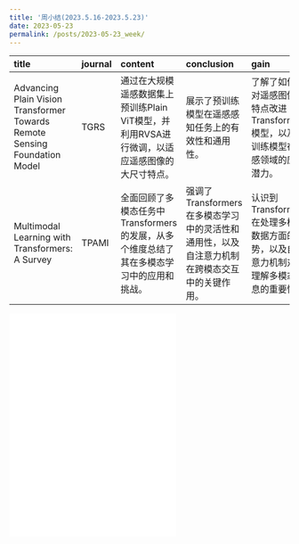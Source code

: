 ```yaml
---
title: '周小结(2023.5.16-2023.5.23)'
date: 2023-05-23
permalink: /posts/2023-05-23_week/
---
```

| title                                                                      | journal   | content                                                                                       | conclusion                                                                                   | gain                                                                                       |
|:---------------------------------------------------------------------------|:----------|:----------------------------------------------------------------------------------------------|:---------------------------------------------------------------------------------------------|:-------------------------------------------------------------------------------------------|
| Advancing Plain Vision Transformer Towards Remote Sensing Foundation Model | TGRS      | 通过在大规模遥感数据集上预训练Plain ViT模型，并利用RVSA进行微调，以适应遥感图像的大尺寸特点。 | 展示了预训练模型在遥感感知任务上的有效性和通用性。                                           | 了解了如何针对遥感图像的特点改进Transformer模型，以及预训练模型在遥感领域的应用潜力。      |
| Multimodal Learning with Transformers: A Survey                            | TPAMI     | 全面回顾了多模态任务中Transformers的发展，从多个维度总结了其在多模态学习中的应用和挑战。      | 强调了Transformers在多模态学习中的灵活性和通用性，以及自注意力机制在跨模态交互中的关键作用。 | 认识到Transformers在处理多模态数据方面的优势，以及自注意力机制对于理解多模态信息的重要性。 |

<embed src="/files/post/2023-05-23-week.pdf" type="application/pdf" height="400px" />
    